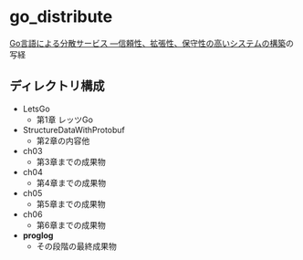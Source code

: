 # go_distribute

[Go言語による分散サービス ―信頼性、拡張性、保守性の高いシステムの構築](https://learning.oreilly.com/library/view/goyan-yu-niyorufen-san-sabisu-xin-lai-xing-kuo-zhang-xing-bao-shou-xing-nogao-isisutemunogou-zhu/9784873119977/)の写経

## ディレクトリ構成

- LetsGo
  - 第1章 レッツGo
- StructureDataWithProtobuf
  - 第2章の内容他
- ch03
  - 第3章までの成果物
- ch04
  - 第4章までの成果物
- ch05
  - 第5章までの成果物
- ch06
  - 第6章までの成果物
- **proglog**
  - その段階の最終成果物
